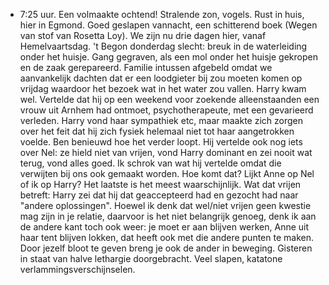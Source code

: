 - 7:25 uur. Een volmaakte ochtend! Stralende zon, vogels. Rust in huis, hier in Egmond. Goed geslapen vannacht, een schitterend boek (Wegen van stof van Rosetta Loy). We zijn nu drie dagen hier, vanaf Hemelvaartsdag. 't Begon donderdag slecht: breuk in de waterleiding onder het huisje. Gang gegraven, als een mol onder het huisje gekropen en de zaak gerepareerd. Familie intussen afgebeld omdat we aanvankelijk dachten dat er een loodgieter bij zou moeten komen op vrijdag waardoor het bezoek wat in het water zou vallen. Harry kwam wel. Vertelde dat hij op een weekend voor zoekende alleenstaanden een vrouw uit Arnhem had ontmoet, psychotherapeute, met een gevarieerd verleden. Harry vond haar sympathiek etc, maar maakte zich zorgen over het feit dat hij zich fysiek helemaal niet tot haar aangetrokken voelde. Ben benieuwd hoe het verder loopt. Hij vertelde ook nog iets over Nel: ze hield niet van vrijen, vond Harry dominant en zei nooit wat terug, vond alles goed. Ik schrok van wat hij vertelde omdat die verwijten bij ons ook gemaakt worden. Hoe komt dat? Lijkt Anne op Nel of ik op Harry? Het laatste is het meest waarschijnlijk. Wat dat vrijen betreft: Harry zei dat hij dat geaccepteerd had en gezocht had naar "andere oplossingen". Hoewel ik denk dat wel/niet vrijen geen kwestie mag zijn in je relatie, daarvoor is het niet belangrijk genoeg, denk ik aan de andere kant toch ook weer: je moet er aan blijven werken, Anne uit haar tent blijven lokken, dat heeft ook met die andere punten te maken. Door jezelf bloot te geven breng je ook de ander in beweging. Gisteren in staat van halve lethargie doorgebracht. Veel slapen, katatone verlammingsverschijnselen.